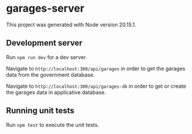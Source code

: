 # garages-server

This project was generated with Node version 20.15.1.

## Development server

Run `npm run dev` for a dev server.

Navigate to `http://localhost:300/api/garages` in order to get the garages data from the government database.

Navigate to `http://localhost:300/api/garages-db` in order to get or create the garages data in applicative database.

## Running unit tests

Run `npm test` to execute the unit tests.
